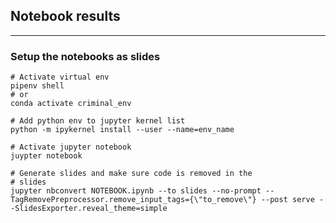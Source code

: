 ## Notebook results

---

### Setup the notebooks as slides

    # Activate virtual env
    pipenv shell
    # or
    conda activate criminal_env

    # Add python env to jupyter kernel list
    python -m ipykernel install --user --name=env_name

    # Activate jupyter notebook
    juypter notebook

    # Generate slides and make sure code is removed in the
    # slides
    jupyter nbconvert NOTEBOOK.ipynb --to slides --no-prompt --TagRemovePreprocessor.remove_input_tags={\"to_remove\"} --post serve --SlidesExporter.reveal_theme=simple
